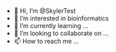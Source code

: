 - 👋 Hi, I’m @SkylerTest
- 👀 I’m interested in bioinformatics
- 🌱 I’m currently learning ...
- 💞️ I’m looking to collaborate on ...
- 📫 How to reach me ...

<!---
SkylerTest/SkylerTest is a ✨ special ✨ repository because its `README.md` (this file) appears on your GitHub profile.
You can click the Preview link to take a look at your changes.
--->
